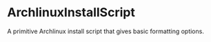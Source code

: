 ArchlinuxInstallScript
======================

A primitive Archlinux install script that gives basic formatting options.
